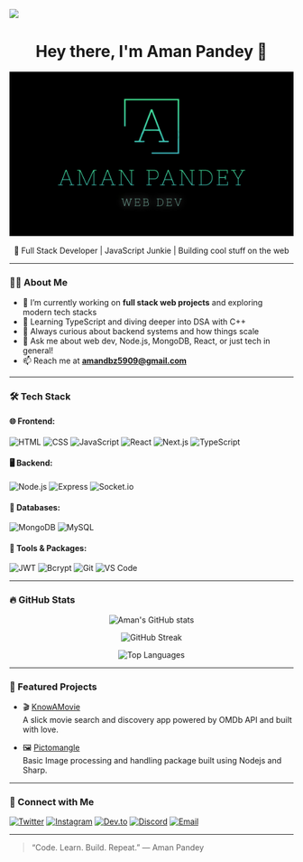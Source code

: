 ![](https://komarev.com/ghpvc/?username=Aman-pandey-5909)
<h1 align="center">Hey there, I'm Aman Pandey 👋</h1>
<p align="center">
  <img src="./aman.png" alt="Aman Pandey's Profile Picture"  />
</p>

<p align="center">
  🚀 Full Stack Developer | JavaScript Junkie | Building cool stuff on the web  
</p>

---

### 👨‍💻 About Me

- 🔭 I’m currently working on **full stack web projects** and exploring modern tech stacks
- 🌱 Learning TypeScript and diving deeper into DSA with C++
- 🧠 Always curious about backend systems and how things scale
- 💬 Ask me about web dev, Node.js, MongoDB, React, or just tech in general!
- 📫 Reach me at **amandbz5909@gmail.com**

---

### 🛠️ Tech Stack

#### 🌐 Frontend:
![HTML](https://img.shields.io/badge/-HTML5-E34F26?logo=html5&logoColor=fff)
![CSS](https://img.shields.io/badge/-CSS3-1572B6?logo=css3&logoColor=fff)
![JavaScript](https://img.shields.io/badge/-JavaScript-F7DF1E?logo=javascript&logoColor=000)
![React](https://img.shields.io/badge/-React-61DAFB?logo=react&logoColor=000)
![Next.js](https://img.shields.io/badge/-Next.js-000000?logo=next.js&logoColor=fff)
![TypeScript](https://img.shields.io/badge/-TypeScript-3178C6?logo=typescript&logoColor=fff)

#### 🖥️ Backend:
![Node.js](https://img.shields.io/badge/-Node.js-339933?logo=node.js&logoColor=fff)
![Express](https://img.shields.io/badge/-Express.js-000000?logo=express&logoColor=fff)
![Socket.io](https://img.shields.io/badge/-Socket.io-010101?logo=socket.io&logoColor=fff)

#### 🧱 Databases:
![MongoDB](https://img.shields.io/badge/-MongoDB-47A248?logo=mongodb&logoColor=fff)
![MySQL](https://img.shields.io/badge/-MySQL-4479A1?logo=mysql&logoColor=fff)

#### 🧰 Tools & Packages:
![JWT](https://img.shields.io/badge/-JWT-000000?logo=jsonwebtokens&logoColor=fff)
![Bcrypt](https://img.shields.io/badge/-bcrypt-8A2BE2?style=flat)
![Git](https://img.shields.io/badge/-Git-F05032?logo=git&logoColor=fff)
![VS Code](https://img.shields.io/badge/-VS%20Code-007ACC?logo=visual-studio-code&logoColor=fff)

---

### 🔥 GitHub Stats

<p align="center">
  <img src="https://github-readme-stats.vercel.app/api?username=Aman-pandey-5909&show_icons=true&theme=radical" alt="Aman's GitHub stats" />
</p>

<p align="center">
  <img src="https://github-readme-streak-stats.herokuapp.com?user=Aman-pandey-5909&theme=radical" alt="GitHub Streak" />
</p>

<p align="center">
  <img src="https://github-readme-stats.vercel.app/api/top-langs/?username=Aman-pandey-5909&layout=compact&theme=radical" alt="Top Languages" />
</p>

---

### 📌 Featured Projects

- 🎬 [KnowAMovie](https://github.com/Aman-pandey-5909/KnowAMovie)  
  A slick movie search and discovery app powered by OMDb API and built with love.

- 🖼️ [Pictomangle](https://github.com/Aman-pandey-5909/pictomangle)  
  Basic Image processing and handling package built using Nodejs and Sharp.

---

### 📡 Connect with Me

[![Twitter](https://img.shields.io/badge/Twitter-1DA1F2?style=flat&logo=twitter&logoColor=white)](https://x.com/AmanPandey5909)
[![Instagram](https://img.shields.io/badge/Instagram-E4405F?style=flat&logo=instagram&logoColor=white)](https://www.instagram.com/amanp_5229/)
[![Dev.to](https://img.shields.io/badge/Dev.to-000000?style=flat&logo=devdotto&logoColor=white)](https://dev.to/amanpandey5909)
[![Discord](https://img.shields.io/badge/Join%20my%20Discord-5865F2?style=flat&logo=discord&logoColor=white)](https://discord.gg/C5DvTdXZEN)
[![Email](https://img.shields.io/badge/Gmail-D14836?style=flat&logo=gmail&logoColor=white)](mailto:amandbz5909@gmail.com)

---

> “Code. Learn. Build. Repeat.” — Aman Pandey
